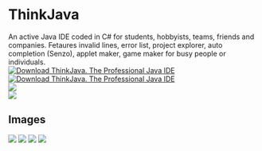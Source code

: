 # ThinkJava
An active Java IDE coded in C# for students, hobbyists, teams, friends and companies. Fetaures invalid lines, error list, project explorer, auto completion (Senzo), applet maker, game maker for busy people or individuals.
<br>
[![Download ThinkJava. The Professional Java IDE](https://img.shields.io/sourceforge/dm/thinkjava-ide.svg)](https://sourceforge.net/projects/thinkjava-ide/files/latest/download)
<br>
[![Download ThinkJava. The Professional Java IDE](https://img.shields.io/sourceforge/dt/thinkjava-ide.svg)](https://sourceforge.net/projects/thinkjava-ide/files/latest/download)
<br>
<img src="https://img.shields.io/badge/status-stable-green">
<br>
<img src="https://img.shields.io/badge/buildversion-136-red">
## Images
<img src="https://a.fsdn.com/con/app/proj/thinkjava-ide/screenshots/s1.png/max/max/1">
<img src="https://a.fsdn.com/con/app/proj/thinkjava-ide/screenshots/s2.png/max/max/1">
<img src="https://a.fsdn.com/con/app/proj/thinkjava-ide/screenshots/s3.png/max/max/1">
<img src="https://a.fsdn.com/con/app/proj/thinkjava-ide/screenshots/s4.png/max/max/1">
